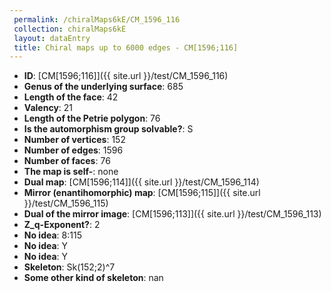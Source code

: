 ```yaml
--- 
 permalink: /chiralMaps6kE/CM_1596_116 
 collection: chiralMaps6kE
 layout: dataEntry
 title: Chiral maps up to 6000 edges - CM[1596;116]
---
```


- **ID**: [CM[1596;116]]({{ site.url }}/test/CM_1596_116)
- **Genus of the underlying surface**: 685
- **Length of the face**: 42
- **Valency**: 21
- **Length of the Petrie polygon**: 76
- **Is the automorphism group solvable?**: S
- **Number of vertices**: 152
- **Number of edges**: 1596
- **Number of faces**: 76
- **The map is self-**: none
- **Dual map**: [CM[1596;114]]({{ site.url }}/test/CM_1596_114)
- **Mirror (enantihomorphic) map**: [CM[1596;115]]({{ site.url }}/test/CM_1596_115)
- **Dual of the mirror image**: [CM[1596;113]]({{ site.url }}/test/CM_1596_113)
- **Z_q-Exponent?**: 2
- **No idea**:  8:115
- **No idea**: Y
- **No idea**: Y
- **Skeleton**: Sk(152;2)^7
- **Some other kind of skeleton**: nan
